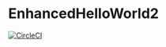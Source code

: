 # EnhancedHelloWorld2

[![CircleCI](https://circleci.com/gh/ricca98/EnhancedHelloWorld2/tree/main.svg?style=shield)](https://circleci.com/gh/ricca98/EnhancedHelloWorld2/tree/main)